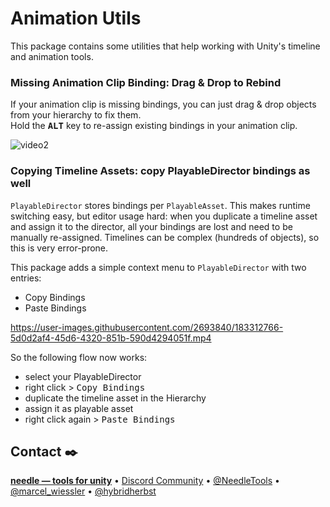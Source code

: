 # Animation Utils

This package contains some utilities that help working with Unity's timeline and animation tools.

### Missing Animation Clip Binding: Drag & Drop to Rebind
If your animation clip is missing bindings, you can just drag & drop objects from your hierarchy to fix them.  
Hold the <kbd>**ALT**</kbd> key to re-assign existing bindings in your animation clip.  

![video2](https://user-images.githubusercontent.com/5083203/183306599-d8ad8696-4527-46a0-8edd-d719eebf14cf.gif)

### Copying Timeline Assets: copy PlayableDirector bindings as well
`PlayableDirector` stores bindings per `PlayableAsset`. This makes runtime switching easy, but editor usage hard: when you duplicate a timeline asset and assign it to the director, all your bindings are lost and need to be manually re-assigned. Timelines can be complex (hundreds of objects), so this is very error-prone.  

This package adds a simple context menu to `PlayableDirector` with two entries:
- Copy Bindings
- Paste Bindings

https://user-images.githubusercontent.com/2693840/183312766-5d0d2af4-45d6-4320-851b-590d4294051f.mp4

So the following flow now works:
- select your PlayableDirector
- right click > <kbd>Copy Bindings</kbd>
- duplicate the timeline asset in the Hierarchy
- assign it as playable asset
- right click again > <kbd>Paste Bindings</kbd>

## Contact ✒️
<b>[needle — tools for unity](https://needle.tools)</b> • 
[Discord Community](https://discord.needle.tools) • 
[@NeedleTools](https://twitter.com/NeedleTools) • 
[@marcel_wiessler](https://twitter.com/marcel_wiessler) • 
[@hybridherbst](https://twitter.com/hybridherbst)
